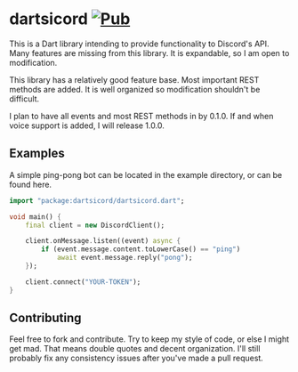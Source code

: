 # dartsicord [![Pub](https://img.shields.io/pub/v/dartsicord.svg)](https://pub.dartlang.org/packages/dartsicord)

This is a Dart library intending to provide functionality to Discord's API. Many features are missing from this library. It is expandable, so I am open to modification.

This library has a relatively good feature base. Most important REST methods are added. It is well organized so modification shouldn't be difficult.

I plan to have all events and most REST methods in by 0.1.0. If and when voice support is added, I will release 1.0.0.

## Examples

A simple ping-pong bot can be located in the example directory, or can be found here.

```dart
import "package:dartsicord/dartsicord.dart";

void main() {
    final client = new DiscordClient();

    client.onMessage.listen((event) async {
        if (event.message.content.toLowerCase() == "ping")
            await event.message.reply("pong");
    });

    client.connect("YOUR-TOKEN");
}
```

## Contributing

Feel free to fork and contribute. Try to keep my style of code, or else I might get mad. That means double quotes and decent organization. I'll still probably fix any consistency issues after you've made a pull request.
